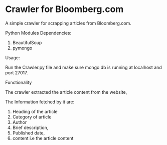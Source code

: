 Crawler for Bloomberg.com
=======

A simple crawler for scrapping articles from Bloomberg.com.

Python Modules Dependencies: 

1. BeautifulSoup 
2. pymongo

Usage:

Run the Crawler.py file and make sure mongo db is running at localhost and port 27017.

Functionality

The crawler extracted the article content from the website,

The Information fetched by it are:
1. Heading of the article
2. Category of article
3. Author
4. Brief description,
5. Published date,
6. content i.e the article content
